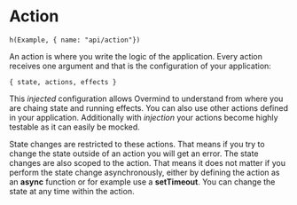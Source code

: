 # Action

```marksy
h(Example, { name: "api/action"})
```

An action is where you write the logic of the application. Every action receives one argument and that is the configuration of your application:

`{ state, actions, effects }`

This *injected* configuration allows Overmind to understand from where you are chaing state and running effects. You can also use other actions defined in your application. Additionally with *injection* your actions become highly testable as it can easily be mocked.

State changes are restricted to these actions. That means if you try to change the state outside of an action you will get an error. The state changes are also scoped to the action. That means it does not matter if you perform the state change asynchronously, either by defining the action as an **async** function or for example use a **setTimeout**. You can change the state at any time within the action.